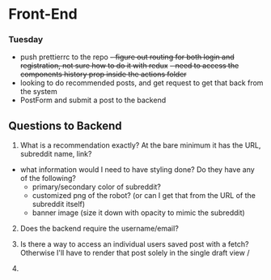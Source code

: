 # Front-End

### Tuesday

- push prettierrc to the repo
  ~~- figure out routing for both login and registration, not sure how to do it with redux~~
  ~~- need to access the components history prop inside the actions folder~~
- looking to do recommended posts, and get request to get that back from the system
- PostForm and submit a post to the backend

## Questions to Backend

1. What is a recommendation exactly? At the bare minimum it has the URL, subreddit name, link?

- what information would I need to have styling done? Do they have any of the following?
  - primary/secondary color of subreddit?
  - customized png of the robot? (or can I get that from the URL of the subreddit itself)
  - banner image (size it down with opacity to mimic the subreddit)

2. Does the backend require the username/email?

3. Is there a way to access an individual users saved post with a fetch? Otherwise I'll have to render that post solely in the single draft view /

4.
